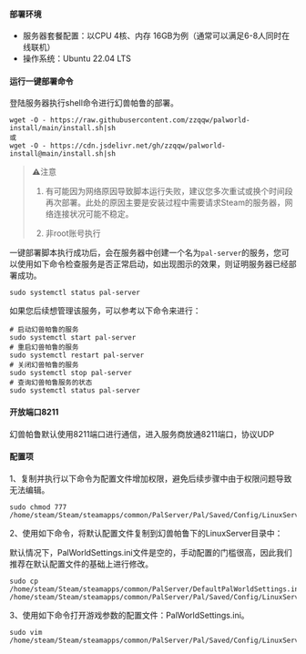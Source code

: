 #### **部署环境**

- 服务器套餐配置：以CPU 4核、内存 16GB为例（通常可以满足6-8人同时在线联机）
- 操作系统：Ubuntu 22.04 LTS

#### 运行一键部署命令

登陆服务器执行shell命令进行幻兽帕鲁的部署。

```shell
wget -O - https://raw.githubusercontent.com/zzqqw/palworld-install/main/install.sh|sh
或
wget -O - https://cdn.jsdelivr.net/gh/zzqqw/palworld-install@main/install.sh|sh
```

> **⚠️**注意
>
> 1. 有可能因为网络原因导致脚本运行失败，建议您多次重试或换个时间段再次部署。此处的原因主要是安装过程中需要请求Steam的服务器，网络连接状况可能不稳定。
>
> 2. 非root账号执行

一键部署脚本执行成功后，会在服务器中创建一个名为`pal-server`的服务，您可以使用如下命令检查服务是否正常启动，如出现图示的效果，则证明服务器已经部署成功。

```shell
sudo systemctl status pal-server
```

如果您后续想管理该服务，可以参考以下命令来进行：

~~~
# 启动幻兽帕鲁的服务
sudo systemctl start pal-server
# 重启幻兽帕鲁的服务
sudo systemctl restart pal-server
# 关闭幻兽帕鲁的服务
sudo systemctl stop pal-server
# 查询幻兽帕鲁服务的状态
sudo systemctl status pal-server
~~~

#### 开放端口8211

幻兽帕鲁默认使用8211端口进行通信，进入服务商放通8211端口，协议UDP

#### 配置项
1、复制并执行以下命令为配置文件增加权限，避免后续步骤中由于权限问题导致无法编辑。

~~~
sudo chmod 777 /home/steam/Steam/steamapps/common/PalServer/Pal/Saved/Config/LinuxServer/PalWorldSettings.ini
~~~

2、使用如下命令，将默认配置文件复制到幻兽帕鲁下的LinuxServer目录中：

默认情况下，PalWorldSettings.ini文件是空的，手动配置的门槛很高，因此我们推荐在默认配置文件的基础上进行修改。

~~~
sudo cp /home/steam/Steam/steamapps/common/PalServer/DefaultPalWorldSettings.ini /home/steam/Steam/steamapps/common/PalServer/Pal/Saved/Config/LinuxServer/PalWorldSettings.ini
~~~

3、使用如下命令打开游戏参数的配置文件：PalWorldSettings.ini。

~~~
sudo vim /home/steam/Steam/steamapps/common/PalServer/Pal/Saved/Config/LinuxServer/PalWorldSettings.ini
~~~




